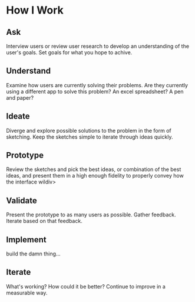 # How I Work

## Ask
Interview users or review user research to develop an understanding of the user's goals. Set goals for what you hope to achive.

## Understand
Examine how users are currently solving their problems. Are they currently using a different app to solve this problem? An excel spreadsheet? A pen and paper?

## Ideate
Diverge and explore possible solutions to the problem in the form of sketching. Keep the sketches simple to iterate through ideas quickly.

## Prototype
Review the sketches and pick the best ideas, or combination of the best ideas, and present them in a high enough fidelity to properly convey how the interface wildiv>

## Validate
Present the prototype to as many users as possible. Gather feedback. Iterate based on that feedback.

## Implement
build the damn thing...

## Iterate
What's working? How could it be better? Continue to improve in a measurable way.
